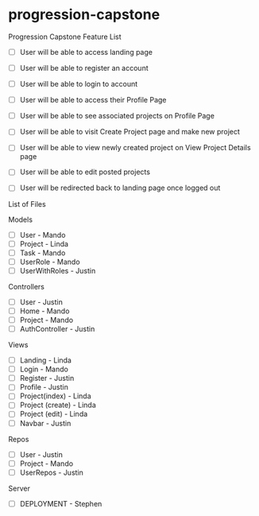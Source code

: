 # progression-capstone
  Progression Capstone Feature List

- [ ] User will be able to access landing page
- [ ] User will be able to register an account
- [ ] User will be able to login to account
- [ ] User will be able to access their Profile Page
- [ ] User will be able to see associated projects on Profile Page
- [ ] User will be able to visit Create Project page and make new project
- [ ] User will be able to view newly created project on View Project Details page
- [ ] User will be able to edit posted projects
- [ ] User will be redirected back to landing page once logged out
  
  
List of Files 

Models
- [ ] User - Mando
- [ ] Project - Linda
- [ ] Task - Mando
- [ ] UserRole - Mando
- [ ] UserWithRoles - Justin

Controllers
- [ ] User - Justin
- [ ] Home - Mando
- [ ] Project - Mando 
- [ ] AuthController - Justin
  
Views
- [ ] Landing - Linda
- [ ] Login - Mando
- [ ] Register - Justin
- [ ] Profile - Justin
- [ ] Project(index) - Linda
- [ ] Project (create) - Linda
- [ ] Project (edit) - Linda
- [ ] Navbar - Justin
  
 Repos
- [ ] User - Justin
- [ ] Project - Mando
- [ ] UserRepos - Justin

Server
- [ ] DEPLOYMENT - Stephen
